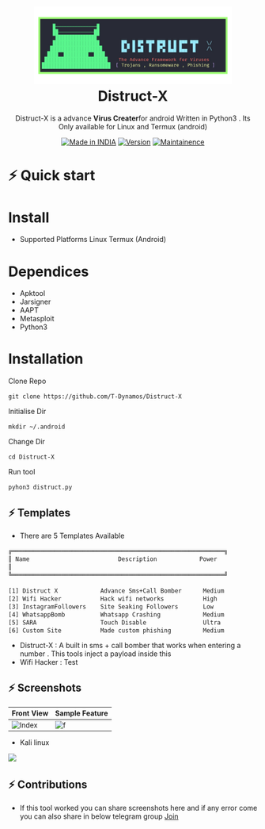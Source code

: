 <h1 align="center">
  <img src="https://raw.githubusercontent.com/T-Dynamos/Distruct-X/main/distruct-x.png" width="400px"/><br/>
  Distruct-X 
</h1>
<p align="center">Distruct-X is a advance  <b>Virus Creater</b>for android Written in Python3 . Its Only available for Linux and Termux (android) 
</p>
<p align="center">
<a href="https://bit.ly/2BNk3P1"><img title="Made in INDIA" src="https://img.shields.io/badge/Tool-Infector-green.svg"></a>
<a href="https://bit.ly/2BNk3P1"><img title="Version" src="https://img.shields.io/badge/Version-4.0-green.svg?style=flat-square"></a>
<a href="https://bit.ly/2BNk3P1"><img title="Maintainence" src="https://img.shields.io/badge/Maintained%3F-yes-green.svg"></a>
</p>
<p align="center">
</p>

# ⚡️ Quick start
# Install 
* Supported Platforms
Linux
Termux (Android)
# Dependices
* Apktool
* Jarsigner
* AAPT
* Metasploit
* Python3
# Installation
Clone Repo
```
git clone https://github.com/T-Dynamos/Distruct-X
```
Initialise Dir
```
mkdir ~/.android
```
Change Dir
```
cd Distruct-X
```
Run tool
```
pyhon3 distruct.py
```
##  ⚡ Templates
* There are 5 Templates Available
```
╔════════════════════════════════════════════════════════════╗
║ Name                         Description            Power             ║
╚════════════════════════════════════════════════════════════╝

[1] Distruct X            Advance Sms+Call Bomber      Medium
[2] Wifi Hacker           Hack wifi networks           High
[3] InstagramFollowers    Site Seaking Followers       Low
[4] WhatsappBomb          Whatsapp Crashing            Medium
[5] SARA                  Touch Disable                Ultra
[6] Custom Site           Made custom phishing         Medium
```
*  Distruct-X :
A built in sms + call bomber that works when entering a number . This tools inject a payload inside this
* Wifi Hacker :
Test
## ⚡ Screenshots
| Front View | Sample Feature	|
| ------------  | ------------ |
|![Index](https://github.com/T-Dynamos/T-Dynamos/raw/main/bin/Screenshot_2021-12-25-21-26-07-585_com.termux.jpg)|![f](https://github.com/T-Dynamos/T-Dynamos/raw/main/bin/Screenshot_2021-12-25-22-45-37-449_com.miui.videoplayer.jpg)
* Kali linux


<img src="https://github.com/T-Dynamos/T-Dynamos/raw/main/bin/IMG_20211225_224513.png"/>

## ⚡ Contributions 

* If this tool worked you can share screenshots here and if any error come you can also share in below telegram group
[Join](https://t.me/TDynamos)
